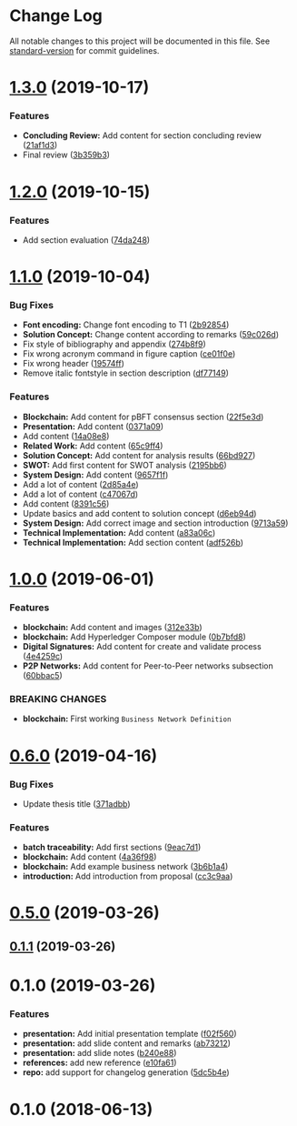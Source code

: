 # Change Log

All notable changes to this project will be documented in this file. See [standard-version](https://github.com/conventional-changelog/standard-version) for commit guidelines.

# [1.3.0](https://github.com/nlsltz/masterthesis/compare/v1.2.0...v1.3.0) (2019-10-17)


### Features

* **Concluding Review:** Add content for section concluding review ([21af1d3](https://github.com/nlsltz/masterthesis/commit/21af1d3))
* Final review ([3b359b3](https://github.com/nlsltz/masterthesis/commit/3b359b3))



# [1.2.0](https://github.com/nlsltz/masterthesis/compare/v1.1.0...v1.2.0) (2019-10-15)


### Features

* Add section evaluation ([74da248](https://github.com/nlsltz/masterthesis/commit/74da248))



# [1.1.0](https://github.com/nlsltz/masterthesis/compare/v1.0.0...v1.1.0) (2019-10-04)


### Bug Fixes

* **Font encoding:** Change font encoding to T1 ([2b92854](https://github.com/nlsltz/masterthesis/commit/2b92854))
* **Solution Concept:** Change content according to remarks ([59c026d](https://github.com/nlsltz/masterthesis/commit/59c026d))
* Fix style of bibliography and appendix ([274b8f9](https://github.com/nlsltz/masterthesis/commit/274b8f9))
* Fix wrong acronym command in figure caption ([ce01f0e](https://github.com/nlsltz/masterthesis/commit/ce01f0e))
* Fix wrong header ([19574ff](https://github.com/nlsltz/masterthesis/commit/19574ff))
* Remove italic fontstyle in section description ([df77149](https://github.com/nlsltz/masterthesis/commit/df77149))


### Features

* **Blockchain:** Add content for pBFT consensus section ([22f5e3d](https://github.com/nlsltz/masterthesis/commit/22f5e3d))
* **Presentation:** Add content ([0371a09](https://github.com/nlsltz/masterthesis/commit/0371a09))
* Add content ([14a08e8](https://github.com/nlsltz/masterthesis/commit/14a08e8))
* **Related Work:** Add content ([65c9ff4](https://github.com/nlsltz/masterthesis/commit/65c9ff4))
* **Solution Concept:** Add content for analysis results ([66bd927](https://github.com/nlsltz/masterthesis/commit/66bd927))
* **SWOT:** Add first content for SWOT analysis ([2195bb6](https://github.com/nlsltz/masterthesis/commit/2195bb6))
* **System Design:** Add content ([9657f1f](https://github.com/nlsltz/masterthesis/commit/9657f1f))
* Add a lot of content ([2d85a4e](https://github.com/nlsltz/masterthesis/commit/2d85a4e))
* Add a lot of content ([c47067d](https://github.com/nlsltz/masterthesis/commit/c47067d))
* Add content ([8391c56](https://github.com/nlsltz/masterthesis/commit/8391c56))
* Update basics and add content to solution concept ([d6eb94d](https://github.com/nlsltz/masterthesis/commit/d6eb94d))
* **System Design:** Add correct image and section introduction ([9713a59](https://github.com/nlsltz/masterthesis/commit/9713a59))
* **Technical Implementation:** Add content ([a83a06c](https://github.com/nlsltz/masterthesis/commit/a83a06c))
* **Technical Implementation:** Add section content ([adf526b](https://github.com/nlsltz/masterthesis/commit/adf526b))



# [1.0.0](https://github.com/nlsltz/masterthesis/compare/v0.6.0...v1.0.0) (2019-06-01)


### Features

* **blockchain:** Add content and images ([312e33b](https://github.com/nlsltz/masterthesis/commit/312e33b))
* **blockchain:** Add Hyperledger Composer module ([0b7bfd8](https://github.com/nlsltz/masterthesis/commit/0b7bfd8))
* **Digital Signatures:** Add content for create and validate process ([4e4259c](https://github.com/nlsltz/masterthesis/commit/4e4259c))
* **P2P Networks:** Add content for Peer-to-Peer networks subsection ([60bbac5](https://github.com/nlsltz/masterthesis/commit/60bbac5))


### BREAKING CHANGES

* **blockchain:** First working `Business Network Definition`



# [0.6.0](https://github.com/nlsltz/masterthesis/compare/v0.5.0...v0.6.0) (2019-04-16)


### Bug Fixes

* Update thesis title ([371adbb](https://github.com/nlsltz/masterthesis/commit/371adbb))


### Features

* **batch traceability:** Add first sections ([9eac7d1](https://github.com/nlsltz/masterthesis/commit/9eac7d1))
* **blockchain:** Add content ([4a36f98](https://github.com/nlsltz/masterthesis/commit/4a36f98))
* **blockchain:** Add example business network ([3b6b1a4](https://github.com/nlsltz/masterthesis/commit/3b6b1a4))
* **introduction:** Add introduction from proposal ([cc3c9aa](https://github.com/nlsltz/masterthesis/commit/cc3c9aa))



# [0.5.0](https://github.com/nlsltz/masterthesis/compare/v0.1.1...v0.5.0) (2019-03-26)



## [0.1.1](https://github.com/nlsltz/masterthesis/compare/v0.1.0...v0.1.1) (2019-03-26)



# 0.1.0 (2019-03-26)


### Features

* **presentation:** Add initial presentation template ([f02f560](https://github.com/nlsltz/masterthesis/commit/f02f560))
* **presentation:** add slide content and remarks ([ab73212](https://github.com/nlsltz/masterthesis/commit/ab73212))
* **presentation:** add slide notes ([b240e88](https://github.com/nlsltz/masterthesis/commit/b240e88))
* **references:** add new reference ([e10fa61](https://github.com/nlsltz/masterthesis/commit/e10fa61))
* **repo:** add support for changelog generation ([5dc5b4e](https://github.com/nlsltz/masterthesis/commit/5dc5b4e))



# 0.1.0 (2018-06-13)
